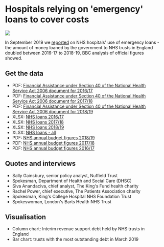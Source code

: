 # Hospitals relying on 'emergency' loans to cover costs

![](https://ichef.bbci.co.uk/news/624/cpsprodpb/A864/production/_108880134_nhsloans-nc.png)

In September 2019 we [reported](https://www.bbc.co.uk/news/uk-england-49745970) on NHS hospitals' use of emergency loans - the amount of money loaned by the government to NHS trusts in England doubled between 2016-17 to 2018-19, BBC analysis of official figures showed.


## Get the data 

* PDF: [Financial Assistance under Section 40 of the National Health Service Act 2006 document for 2016/17](https://assets.publishing.service.gov.uk/government/uploads/system/uploads/attachment_data/file/816845/financial-assistance-under-section-40-of-nhs-act.pdf)
* PDF: [Financial Assistance under Section 40 of the National Health Service Act 2006 document for 2017/18](https://assets.publishing.service.gov.uk/government/uploads/system/uploads/attachment_data/file/725278/2017-18_Section_40_Report_Final.pdf)
* PDF: [Financial Assistance under Section 40 of the National Health Service Act 2006 document for 2018/19](https://assets.publishing.service.gov.uk/government/uploads/system/uploads/attachment_data/file/629929/Financial_assistance_under_section_40_NHS_act_2006_2016-17.pdf)
* XLSX: [NHS loans 2016/17](https://github.com/BBC-Data-Unit/hospital-loans/blob/master/NHS%20debt%202016_17.xlsx)
* XLSX: [NHS loans 2017/18](https://github.com/BBC-Data-Unit/hospital-loans/blob/master/NHS%20debt%202017_18_.xlsx)
* XLSX: [NHS loans 2018/19](https://github.com/BBC-Data-Unit/hospital-loans/blob/master/NHS%20debt%202018_19.xlsx)
* XLSX: [NHS loans - all](https://github.com/BBC-Data-Unit/hospital-loans/blob/master/NHS%20loans%20-%20ALL%20DATA.xlsx)
* PDF: [NHS annual budget figures 2018/19](https://www.england.nhs.uk/wp-content/uploads/2019/07/Annual-Report-Full-201819.pdf)
* PDF: [NHS annual budget figures 2017/18](https://www.england.nhs.uk/wp-content/uploads/2018/07/Annual-Report-Full-201718.pdf)
* PDF: [NHS annual budget figures 2016/17](https://www.england.nhs.uk/wp-content/uploads/2017/07/Annual-Report-Full_LR.pdf)


## Quotes and interviews

* Sally Gainsbury, senior policy analyst, Nuffield Trust
* Spokesman, Department of Health and Social Care (DHSC)
* Siva Anandaciva, chief analyst, The King's Fund health charity 
* Rachel Power, chief executive, The Patients Association charity
* Spokesman, King's College Hospital NHS Foundation Trust
* Spokeswoman, London's Barts Health NHS Trust

## Visualisation

* Column chart: Interim revenue support debt held by NHS trusts in England
* Bar chart: trusts with the most outstanding debt in March 2019 
